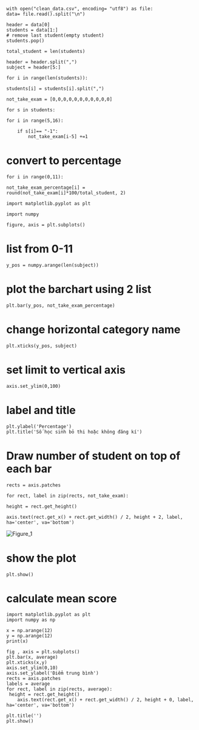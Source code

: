 	with open("clean_data.csv", encoding= "utf8") as file:
	data= file.read().split("\n")

	header = data[0]
	students = data[1:]
	# remove last student(empty student)
	students.pop()

	total_student = len(students)

	header = header.split(",")
	subject = header[5:]

	for i in range(len(students)):

	students[i] = students[i].split(",")

	not_take_exam = [0,0,0,0,0,0,0,0,0,0,0]

	for s in students:

	for i in range(5,16):
	
		if s[i]== "-1":
			not_take_exam[i-5] +=1 
# convert to percentage
	for i in range(0,11):

	not_take_exam_percentage[i] = round(not_take_exam[i]*100/total_student, 2)

	import matplotlib.pyplot as plt

	import numpy 

	figure, axis = plt.subplots()

# list from 0-11
	y_pos = numpy.arange(len(subject))

# plot the barchart using 2 list
	plt.bar(y_pos, not_take_exam_percentage)

# change horizontal category name
	plt.xticks(y_pos, subject)

# set limit to vertical axis
	axis.set_ylim(0,100)

# label and title
	plt.ylabel('Percentage')
	plt.title('Số học sinh bỏ thi hoặc không đăng kí')

# Draw number of student on top of each bar
	rects = axis.patches

	for rect, label in zip(rects, not_take_exam):

    height = rect.get_height()
    
    axis.text(rect.get_x() + rect.get_width() / 2, height + 2, label, ha='center', va='bottom')
![Figure_1](https://github.com/IamQuangg/Python/assets/128073066/4d62feee-bee4-4f37-ac2c-b2ee832afb59)

# show the plot
	plt.show()
# calculate mean score 
	import matplotlib.pyplot as plt 
	import numpy as np 

	x = np.arange(12)
	y = np.arange(12)
	print(x)

	fig , axis = plt.subplots()
	plt.bar(x, average)
	plt.xticks(x,y)
	axis.set_ylim(0,10)
	axis.set_ylabel('Điểm trung bình')
	rects = axis.patches
	labels = average
	for rect, label in zip(rects, average):
   	 height = rect.get_height()
    	axis.text(rect.get_x() + rect.get_width() / 2, height + 0, label, ha='center', va='bottom')
 
	plt.title('')
	plt.show()
 	
